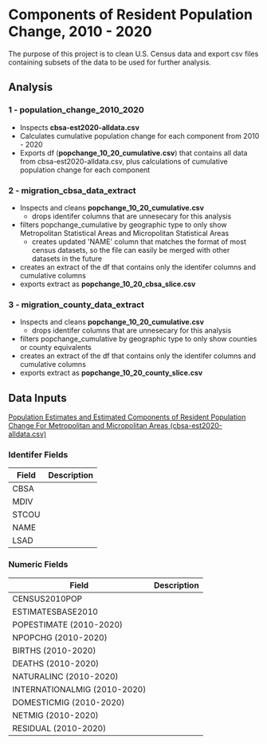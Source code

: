 # Components of Resident Population Change, 2010 - 2020
The purpose of this project is to clean U.S. Census data and export csv files containing subsets of the data to be used for further analysis.

## Analysis
### 1 - population_change_2010_2020
* Inspects **cbsa-est2020-alldata.csv**
* Calculates cumulative population change for each component from 2010 - 2020
* Exports df (**popchange_10_20_cumulative.csv**) that contains all data from cbsa-est2020-alldata.csv, plus calculations of cumulative population change for each component

### 2 - migration_cbsa_data_extract
* Inspects and cleans **popchange_10_20_cumulative.csv** 
  * drops identifer columns that are unnesecary for this analysis
* filters popchange_cumulative by geographic type to only show Metropolitan Statistical Areas and Micropolitan Statistical Areas
  * creates updated 'NAME' column that matches the format of most census datasets, so the file can easily be merged with other datasets in the future
* creates an extract of the df that contains only the identifer columns and cumulative columns
* exports extract as **popchange_10_20_cbsa_slice.csv**

### 3 - migration_county_data_extract
* Inspects and cleans **popchange_10_20_cumulative.csv**
   * drops identifer columns that are unnesecary for this analysis
* filters popchange_cumulative by geographic type to only show counties or county equivalents
* creates an extract of the df that contains only the identifer columns and cumulative columns
* exports extract as **popchange_10_20_county_slice.csv**

## Data Inputs
[Population Estimates and Estimated Components of Resident Population Change For Metropolitan and Micropolitan Areas (cbsa-est2020-alldata.csv)](https://www.census.gov/programs-surveys/popest/technical-documentation/research/evaluation-estimates/2020-evaluation-estimates/2010s-totals-metro-and-micro-statistical-areas.html)

### Identifer Fields
Field | Description
------------ | -------------
CBSA | 
MDIV | 
STCOU |
NAME |
LSAD |

### Numeric Fields
Field | Description
------------ | -------------
CENSUS2010POP | 
ESTIMATESBASE2010|
POPESTIMATE (2010-2020)|
NPOPCHG (2010-2020)|
BIRTHS (2010-2020)|
DEATHS (2010-2020)|
NATURALINC (2010-2020)|
INTERNATIONALMIG (2010-2020)|
DOMESTICMIG (2010-2020)|
NETMIG (2010-2020)|
RESIDUAL (2010-2020)|
